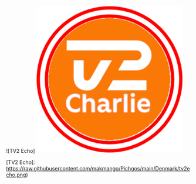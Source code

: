 ![TV2 Echo]  ![TV2 charlie] 



[TV2 Echo]: https://raw.githubusercontent.com/makmango/Pichgos/main/Denmark/tv2echo.png)

[TV2 Charlie]: https://raw.githubusercontent.com/makmango/Pichgos/main/Denmark/tv2Charlie.png
